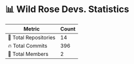# 📊 Wild Rose Devs. Statistics

| Metric            | Count |
|------------------|------|
| 📂 Total Repositories | 14 |
| 🔥 Total Commits   | 396 |
| 👥 Total Members   | 2 |

